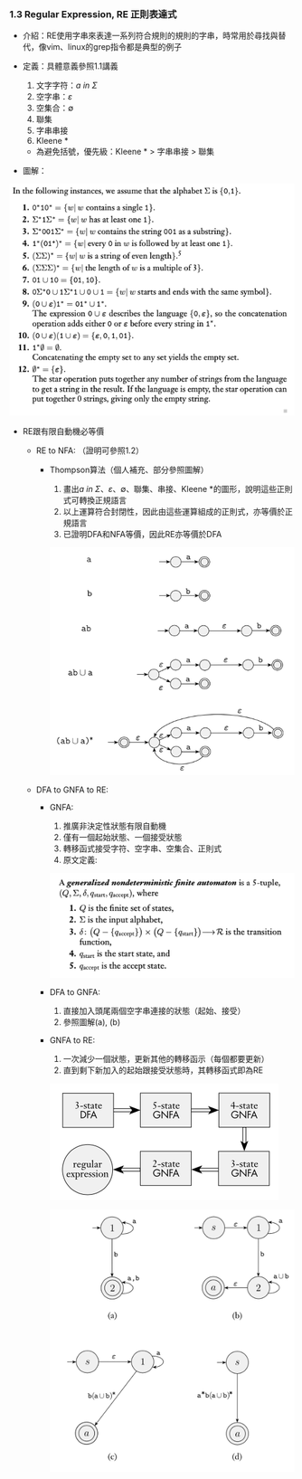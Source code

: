 
### 1.3 Regular Expression, RE 正則表達式

- 介紹：RE使用字串來表達一系列符合規則的規則的字串，時常用於尋找與替代，像vim、linux的grep指令都是典型的例子

- 定義：具體意義參照1.1講義
  1. 文字字符：$a\ in\ Σ$
  2. 空字串：$ε$
  3. 空集合：$∅$
  4. 聯集
  5. 字串串接
  6. Kleene *
  - 為避免括號，優先級：Kleene * > 字串串接 > 聯集

- 圖解：

![avatar](Graph/1.3.1.png)

- RE跟有限自動機必等價
  - RE to NFA: （證明可參照1.2）
    - Thompson算法（個人補充、部分參照圖解）
      1. 畫出$a\ in\ Σ$、$ε$、$∅$、聯集、串接、Kleene *的圖形，說明這些正則式可轉換正規語言
      2. 以上運算符合封閉性，因此由這些運算組成的正則式，亦等價於正規語言
      3. 已證明DFA和NFA等價，因此RE亦等價於DFA
      
      ![avatar](Graph/1.3.2.png)

  - DFA to GNFA to RE:
    - GNFA: 
      1. 推廣非決定性狀態有限自動機 
      2. 僅有一個起始狀態、一個接受狀態
      3. 轉移函式接受字符、空字串、空集合、正則式
      4. 原文定義:
      
       ![avatar](Graph/1.3.5.png)
       
    - DFA to GNFA:
      1. 直接加入頭尾兩個空字串連接的狀態（起始、接受）
      2. 參照圖解(a), (b)
    - GNFA to RE:
      1. 一次減少一個狀態，更新其他的轉移函示（每個都要更新）
      2. 直到剩下新加入的起始跟接受狀態時，其轉移函式即為RE
      
      ![avatar](Graph/1.3.3.png)
      
      ![avatar](Graph/1.3.4.png)

